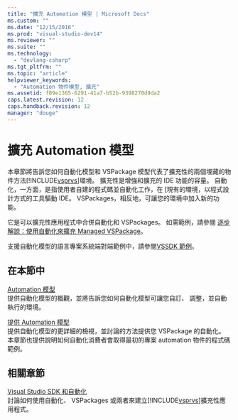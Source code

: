 ```yaml
---
title: "擴充 Automation 模型 | Microsoft Docs"
ms.custom: ""
ms.date: "12/15/2016"
ms.prod: "visual-studio-dev14"
ms.reviewer: ""
ms.suite: ""
ms.technology: 
  - "devlang-csharp"
ms.tgt_pltfrm: ""
ms.topic: "article"
helpviewer_keywords: 
  - "Automation 物件模型, 擴充"
ms.assetid: f09e1365-6291-41a7-b52b-9398270d9da2
caps.latest.revision: 12
caps.handback.revision: 12
manager: "douge"
---
```

# 擴充 Automation 模型
本章節將告訴您如何自動化模型和 VSPackage 模型代表了擴充性的兩個埋藏的物件方法[!INCLUDE[vsprvs](../code-quality/includes/vsprvs_md.md)]環境。  擴充性是增強和擴充的 IDE 功能的容量。  自動化，一方面，是指使用者自建的程式碼並自動化工作，在 \[現有的環境，以程式設計方式的工具驅動 IDE。  VSPackages，相反地，可讓您的環境中加入新的功能。  
  
 它是可以擴充性應用程式中合併自動化和 VSPackages。  如需範例，請參閱 [逐步解說：使用自動化來擴充 Managed VSPackage](../misc/walkthrough-extending-managed-vspackages-by-using-automation.md)。  
  
 支援自動化模型的語言專案系統端對端範例中，請參閱[VSSDK 範例](../misc/vssdk-samples.md)。  
  
## 在本節中  
 [Automation 模型](/visual-cpp/misc/automation-model)  
 提供自動化模型的概觀，並將告訴您如何自動化模型可讓您自訂、 調整，並自動執行的環境。  
  
 [提供 Automation 模型](../extensibility/internals/contributing-to-the-automation-model.md)  
 提供自動化模型的更詳細的檢視，並討論的方法提供您 VSPackage 的自動化。  本章節也提供說明如何自動化消費者會取得最初的專案 automation 物件的程式碼範例。  
  
## 相關章節  
 [Visual Studio SDK 和自動化](../Topic/Visual%20Studio%20SDK%20and%20Automation.md)  
 討論如何使用自動化、 VSPackages 或兩者來建立[!INCLUDE[vsprvs](../code-quality/includes/vsprvs_md.md)]擴充性應用程式。